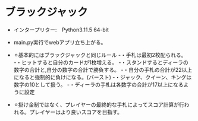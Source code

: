 # ブラックジャック
- インタープリター:　Python3.11.5 64-bit
- main.py実行でwebアプリ立ち上がる。


- ⚪︎基本的にはブラックジャックと同じルール
-・手札は最初2枚配られる。
-・ヒットすると自分のカードが1枚増える。
-・スタンドするとディーラの数字の合計と,自分の数字の合計で勝負する。
-・自分の手札の合計が22以上になると強制的に負けになる。(バースト)
-・ジャック、クイーン、キングは数字の10として扱う。
-・ディーラの手札は各数字の合計が17以上になるように設定
- ⚪︎掛け金制ではなく、プレイヤーの最終的な手札によってスコア計算が行われる。プレイヤーはより良いスコアを目指す。

